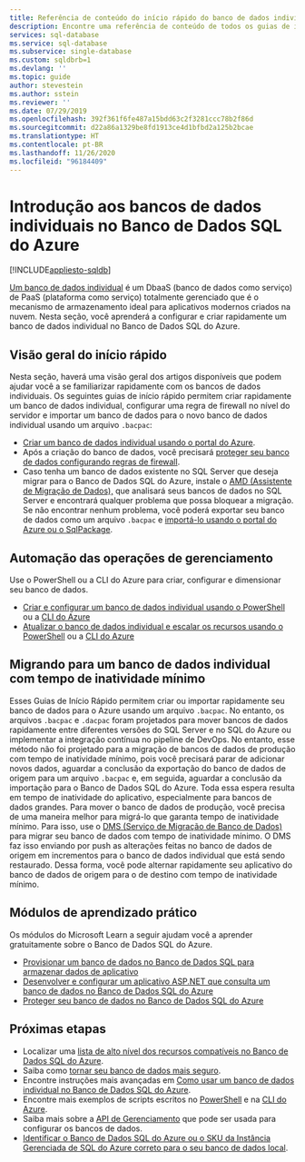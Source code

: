 ```yaml
---
title: Referência de conteúdo do início rápido do banco de dados individual
description: Encontre uma referência de conteúdo de todos os guias de início rápido que vão ajudar você a começar a usar rapidamente bancos de dados individuais no Banco de Dados SQL do Azure.
services: sql-database
ms.service: sql-database
ms.subservice: single-database
ms.custom: sqldbrb=1
ms.devlang: ''
ms.topic: guide
author: stevestein
ms.author: sstein
ms.reviewer: ''
ms.date: 07/29/2019
ms.openlocfilehash: 392f361f6fe487a15bdd63c2f3281ccc78b2f86d
ms.sourcegitcommit: d22a86a1329be8fd1913ce4d1bfbd2a125b2bcae
ms.translationtype: HT
ms.contentlocale: pt-BR
ms.lasthandoff: 11/26/2020
ms.locfileid: "96184409"
---
```

# <a name="getting-started-with-single-databases-in-azure-sql-database"></a>Introdução aos bancos de dados individuais no Banco de Dados SQL do Azure
[!INCLUDE[appliesto-sqldb](../includes/appliesto-sqldb.md)]

[Um banco de dados individual](../index.yml) é um DbaaS (banco de dados como serviço) de PaaS (plataforma como serviço) totalmente gerenciado que é o mecanismo de armazenamento ideal para aplicativos modernos criados na nuvem. Nesta seção, você aprenderá a configurar e criar rapidamente um banco de dados individual no Banco de Dados SQL do Azure.

## <a name="quickstart-overview"></a>Visão geral do início rápido

Nesta seção, haverá uma visão geral dos artigos disponíveis que podem ajudar você a se familiarizar rapidamente com os bancos de dados individuais. Os seguintes guias de início rápido permitem criar rapidamente um banco de dados individual, configurar uma regra de firewall no nível do servidor e importar um banco de dados para o novo banco de dados individual usando um arquivo `.bacpac`:

- [Criar um banco de dados individual usando o portal do Azure](single-database-create-quickstart.md).
- Após a criação do banco de dados, você precisará [proteger seu banco de dados configurando regras de firewall](firewall-create-server-level-portal-quickstart.md).
- Caso tenha um banco de dados existente no SQL Server que deseja migrar para o Banco de Dados SQL do Azure, instale o [AMD (Assistente de Migração de Dados),](https://www.microsoft.com/download/details.aspx?id=53595) que analisará seus bancos de dados no SQL Server e encontrará qualquer problema que possa bloquear a migração. Se não encontrar nenhum problema, você poderá exportar seu banco de dados como um arquivo `.bacpac` e [importá-lo usando o portal do Azure ou o SqlPackage](database-import.md).


## <a name="automating-management-operations"></a>Automação das operações de gerenciamento

Use o PowerShell ou a CLI do Azure para criar, configurar e dimensionar seu banco de dados.

- [Criar e configurar um banco de dados individual usando o PowerShell](scripts/create-and-configure-database-powershell.md) ou a [CLI do Azure](scripts/create-and-configure-database-cli.md)
- [Atualizar o banco de dados individual e escalar os recursos usando o PowerShell](scripts/monitor-and-scale-database-powershell.md) ou a [CLI do Azure](scripts/monitor-and-scale-database-cli.md)

## <a name="migrating-to-a-single-database-with-minimal-downtime"></a>Migrando para um banco de dados individual com tempo de inatividade mínimo

Esses Guias de Início Rápido permitem criar ou importar rapidamente seu banco de dados para o Azure usando um arquivo `.bacpac`. No entanto, os arquivos `.bacpac` e `.dacpac` foram projetados para mover bancos de dados rapidamente entre diferentes versões do SQL Server e no SQL do Azure ou implementar a integração contínua no pipeline de DevOps. No entanto, esse método não foi projetado para a migração de bancos de dados de produção com tempo de inatividade mínimo, pois você precisará parar de adicionar novos dados, aguardar a conclusão da exportação do banco de dados de origem para um arquivo `.bacpac` e, em seguida, aguardar a conclusão da importação para o Banco de Dados SQL do Azure. Toda essa espera resulta em tempo de inatividade do aplicativo, especialmente para bancos de dados grandes. Para mover o banco de dados de produção, você precisa de uma maneira melhor para migrá-lo que garanta tempo de inatividade mínimo. Para isso, use o [DMS (Serviço de Migração de Banco de Dados)](../../dms/tutorial-sql-server-to-azure-sql.md?toc=%2fazure%2fsql-database%2ftoc.json) para migrar seu banco de dados com tempo de inatividade mínimo. O DMS faz isso enviando por push as alterações feitas no banco de dados de origem em incrementos para o banco de dados individual que está sendo restaurado. Dessa forma, você pode alternar rapidamente seu aplicativo do banco de dados de origem para o de destino com tempo de inatividade mínimo.

## <a name="hands-on-learning-modules"></a>Módulos de aprendizado prático

Os módulos do Microsoft Learn a seguir ajudam você a aprender gratuitamente sobre o Banco de Dados SQL do Azure.

- [Provisionar um banco de dados no Banco de Dados SQL para armazenar dados de aplicativo](/learn/modules/provision-azure-sql-db/)
- [Desenvolver e configurar um aplicativo ASP.NET que consulta um banco de dados no Banco de Dados SQL do Azure](/learn/modules/develop-app-that-queries-azure-sql/)
- [Proteger seu banco de dados no Banco de Dados SQL do Azure](/learn/modules/secure-your-azure-sql-database/)

## <a name="next-steps"></a>Próximas etapas

- Localizar uma [lista de alto nível dos recursos compatíveis no Banco de Dados SQL do Azure](features-comparison.md).
- Saiba como [tornar seu banco de dados mais seguro](secure-database-tutorial.md).
- Encontre instruções mais avançadas em [Como usar um banco de dados individual no Banco de Dados SQL do Azure](how-to-content-reference-guide.md).
- Encontre mais exemplos de scripts escritos no [PowerShell](powershell-script-content-guide.md) e na [CLI do Azure](az-cli-script-samples-content-guide.md).
- Saiba mais sobre a [API de Gerenciamento](single-database-manage.md) que pode ser usada para configurar os bancos de dados.
- [Identificar o Banco de Dados SQL do Azure ou o SKU da Instância Gerenciada de SQL do Azure correto para o seu banco de dados local](/sql/dma/dma-sku-recommend-sql-db/).